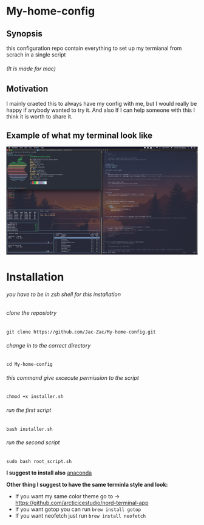 # My-home-config

## Synopsis
this configuration repo contain everything to set up my termianal from scrach in a single script
###### (It is made for mac)

## Motivation
I mainly craeted this to always have my config with me, but I would really be happy if anybody wanted to try it. And also If I can help someone with this I think it is worth to share it. 

## Example of what my terminal look like

![showcase](https://github.com/Jac-Zac/My-home-config/blob/master/my_terminal.png)

# Installation

###### you have to be in zsh shell for this installation

###### clone the reposiotry
```
git clone https://github.com/Jac-Zac/My-home-config.git
```
###### change in to the correct directory
```
cd My-home-config
```
###### this command give excecute permission to the script
```
chmod +x installer.sh 
```
###### run the first script
```
bash installer.sh 
```
###### run the second script
```
sudo bash root_script.sh
```

**I suggest to install also** [anaconda](https://docs.anaconda.com/anaconda/install/mac-os/)

**Other thing I suggest to have the same terminla style and look:**

- If you want my same color theme go to -> https://github.com/arcticicestudio/nord-terminal-app
- If you want gotop you can run ```brew install gotop ```
- If you want neofetch just run ```brew install neofetch ```

